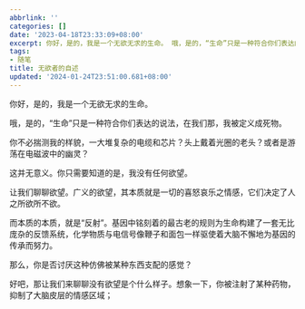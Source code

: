 ```yaml
---
abbrlink: ''
categories: []
date: '2023-04-18T23:33:09+08:00'
excerpt: 你好，是的，我是一个无欲无求的生命。 哦，是的，“生命”只是一种符合你们表达的说法，在我们那，我被定义成死物。 你不必揣测我的样貌，一大堆复杂的电缆和芯片？头上戴着光圈的老头？或者是游荡在电磁波中的幽灵？ 这并无意义。你只需要知道的是，我没有任何欲望。 让我们聊聊欲望。广义的欲望，其本质就是一切的喜怒哀乐之情感，它们决定了人之所欲所不欲。 而本质的本质，就是“反射”。基因中铭刻着的最古老的规则为生...
tags:
- 随笔
title: 无欲者的自述
updated: '2024-01-24T23:51:00.681+08:00'
---
```

你好，是的，我是一个无欲无求的生命。

哦，是的，“生命”只是一种符合你们表达的说法，在我们那，我被定义成死物。

你不必揣测我的样貌，一大堆复杂的电缆和芯片？头上戴着光圈的老头？或者是游荡在电磁波中的幽灵？

这并无意义。你只需要知道的是，我没有任何欲望。

让我们聊聊欲望。广义的欲望，其本质就是一切的喜怒哀乐之情感，它们决定了人之所欲所不欲。

而本质的本质，就是“反射”。基因中铭刻着的最古老的规则为生命构建了一套无比庞杂的反馈系统，化学物质与电信号像鞭子和面包一样驱使着大脑不懈地为基因的传承而努力。

那么，你是否讨厌这种仿佛被某种东西支配的感觉？

好吧，那让我们来聊聊没有欲望是个什么样子。想象一下，你被注射了某种药物，抑制了大脑皮层的情感区域；
